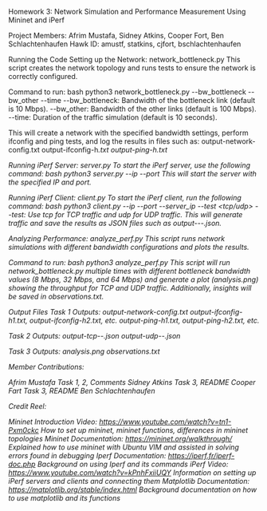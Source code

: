 Homework 3: Network Simulation and Performance Measurement Using Mininet and iPerf

Project Members: Afrim Mustafa, Sidney Atkins, Cooper Fort, Ben Schlachtenhaufen
Hawk ID: amustf, statkins, cjfort, bschlachtenhaufen

Running the Code
Setting up the Network: network_bottleneck.py
This script creates the network topology and runs tests to ensure the network is correctly configured.

Command to run:
bash
python3 network_bottleneck.py --bw_bottleneck <value> --bw_other <value> --time <value>
--bw_bottleneck: Bandwidth of the bottleneck link (default is 10 Mbps).
--bw_other: Bandwidth of the other links (default is 100 Mbps).
--time: Duration of the traffic simulation (default is 10 seconds).

This will create a network with the specified bandwidth settings, perform ifconfig and ping tests, and log the results in files such as:
output-network-config.txt
output-ifconfig-h<i>.txt
output-ping-h<i>.txt

Running iPerf Server: server.py
To start the iPerf server, use the following command:
bash
python3 server.py --ip <server-ip> --port <server-port>
This will start the server with the specified IP and port.

Running iPerf Client: client.py
To start the iPerf client, run the following command:
bash
python3 client.py --ip <client-ip> --port <client-port> --server_ip <server-ip> --test <tcp/udp>
--test: Use tcp for TCP traffic and udp for UDP traffic.
This will generate traffic and save the results as JSON files such as output-<test>-<bottleneck>-<other>.json.

Analyzing Performance: analyze_perf.py
This script runs network simulations with different bandwidth configurations and plots the results.

Command to run:
bash
python3 analyze_perf.py
This script will run network_bottleneck.py multiple times with different bottleneck bandwidth values (8 Mbps, 32 Mbps, and 64 Mbps) and generate a plot (analysis.png) showing the throughput for TCP and UDP traffic. Additionally, insights will be saved in observations.txt.

Output Files
Task 1 Outputs:
output-network-config.txt
output-ifconfig-h1.txt, output-ifconfig-h2.txt, etc.
output-ping-h1.txt, output-ping-h2.txt, etc.

Task 2 Outputs:
output-tcp-<bottleneck>-<other>.json
output-udp-<bottleneck>-<other>.json

Task 3 Outputs:
analysis.png
observations.txt

Member Contributions:

Afrim Mustafa
   Task 1, 2, Comments
Sidney Atkins
    Task 3, README
Cooper Fart
    Task 3, README
Ben Schlachtenhaufen


Credit Reel:

Mininet Introduction Video: https://www.youtube.com/watch?v=tn1-Pxm0ckc
    How to set up mininet, mininet functions, differences in mininet topologies
Mininet Documentation: https://mininet.org/walkthrough/
    Explained how to use mininet with Ubuntu VIM and assisted in solving errors found in debugging
Iperf Documentation: https://iperf.fr/iperf-doc.php
    Background on using Iperf and its commands
iPerf Video: https://www.youtube.com/watch?v=kPnhFxiiUQY
    Information on setting up iPerf servers and clients and connecting them
Matplotlib Documentation: https://matplotlib.org/stable/index.html
    Background documentation on how to use matplotlib and its functions
